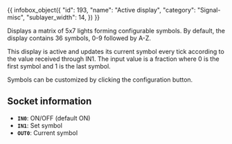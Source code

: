 {{ infobox_object({
	"id": 193,
	"name": "Active display",
	"category": "Signal-misc",
	"sublayer_width": 14,
}) }}

Displays a matrix of 5x7 lights forming configurable symbols. By default, the display contains 36 symbols, 0-9 followed by A-Z.

This display is active and updates its current symbol every tick according to the value received through IN1. The input value is a fraction where 0 is the first symbol and 1 is the last symbol.

Symbols can be customized by clicking the configuration button.

## Socket information
- **`IN0`**: ON/OFF (default ON)
- **`IN1`**: Set symbol
- **`OUT0`**: Current symbol